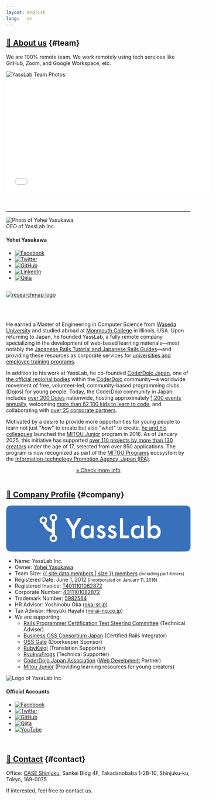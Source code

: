 ```yaml
---
layout: english
lang:   en
---
```


<!--
## Summary of Works {#summary}

<iframe src="//www.slideshare.net/slideshow/embed_code/key/cEwD6bvg84VeWA" width="595" height="485" frameborder="0" marginwidth="0" marginheight="0" scrolling="no" style="border:1px solid #CCC; border-width:1px; margin-bottom:5px; max-width: 100%;" allowfullscreen> </iframe> 
(NOTE: Please jump to [SlideShare's page](http://www.slideshare.net/yasulab/works-of-yasslab) if you cannot see the slides above.)
-->

<!--
## [Past works](#works) {#works}

- Web Services and Mobile Applications:
   - [Continuous Translation System](https://speakerdeck.com/yasulab/how-we-continuously-translate-tech-docs), Automate Translating Frequently-updated Tech Docs.
   - [Snapwhim](https://yasslab.jp/public/snapwhim), Visual Bucket List.
   - [ScreenX TV](http://screenx.tv/), Real-time Terminal Broadcasting Tools.
   - [Whistle on Android](https://play.google.com/store/apps/details?id=org.sorarier.whistle), Android app developed for [2011 Tōhoku earthquake and tsunami](http://en.wikipedia.org/wiki/2011_T%C5%8Dhoku_earthquake_and_tsunami).
- Education, Workshops, and Materials:
   - [Lexues Academy](http://academy.lexues.co.jp/), providing project-based learning course with students in Okinawa.
   - [Digi-Lab Okinawa](https://www.facebook.com/DigiLabOkinawa/): Teach kids in Okinawa to code with Scratch & Raspberry Pi
   - [1.5-hour Workshop for Kids to learn Programming with Scratch & Raspberry Pi](/en/workshops/raspi)
   - [Physical-Digital Chaing Reactioni using Raspberry Pi (ja)](http://pegpeg.jp/tool/2014/09/09/686)
   - [Rails Guides in Japanese](http://railsguides.jp), one of the most famous Rails references in Japan.
   - [Rails Tutorial in Japanese](http://railstutorial.jp), one of the most famous Rails books in Japan.
      - [Rails Seminar](http://railstutorial.jp/seminars): Learn Rails by Seminar
	  - [Rails Screencast](http://railstutorial.jp/screencasts): Learn Rails by Screencast
- Support Communities:
   - [Okinawa.rb](http://ruby.okinawa/): Okinawa Ruby User Group that we found and support.
   - [OpenSource Cafe](http://www.osscafe.net/): Open-source Cafe in Japan that we love.
   - [CoderDojo Japan](http://coderdojo.jp/): Free Programming Clubs for Young People in Japan.

<br />
-->

## [👥 About us](#team) {#team}

We are 100% remote team. We work remotely using tech services like GitHub, Zoom, and Google Workspace, etc.

<div class="row">
  <div class="col-md-12">
    <img src="/img/spinner.svg" data-src="/img/team.webp" alt="YassLab Team Photos" class="mt-3 mb-5 lazyload" loading="lazy">
  </div><!--//col12-->
</div><!--//row-->

<div class="video">
  <iframe width="560" height="315" src="/img/spinner.svg" data-src="https://www.youtube.com/embed/mzOc4iUZtuE?rel=0" class="lazyload" frameborder="0" allow="autoplay; encrypted-media" allowfullscreen></iframe>
</div>
<br><br>

<hr id='ceo'>

<div class="col-md-12 profile mt-5" id="profile">
  <div class="profile__image text-center mb-2">
    <img src="/img/spinner.svg" data-src="/img/photos/yasulab.webp" alt="Photo of Yohei Yasukawa" class="rounded-circle lazyload" loading="lazy" width='300px' height='300px'>
  </div>
  <div class="profile__role text-center mb-2">CEO of YassLab Inc.</div>
  <h4 class="text-center mb-3 h3deco-none">Yohei Yasukawa</h4>
  <ul class="profile__sns mb-3">
    <li class="profile__sns__icon">
      <a href="https://www.facebook.com/yasulab" target="_blank" rel="noopener"><img class="lazyload" loading="lazy" src="/img/spinner.svg" data-src="/img/icons/facebook.png" alt="Facebook"></a>
    </li>
    <li class="profile__sns__icon">
      <a href="https://twitter.com/yasulab" target="_blank" rel="noopener"><img class="lazyload" loading="lazy" src="/img/spinner.svg" data-src="/img/icons/twitter.png" alt="Twitter"></a>
    </li>
    <li class="profile__sns__icon">
      <a href="https://github.com/yasulab" target="_blank" rel="noopener"><img class="lazyload" loading="lazy" src="/img/spinner.svg" data-src="/img/icons/github.png" alt="GitHub"></a>
    </li>
    <li class="profile__sns__icon">
      <a href="https://www.linkedin.com/in/yasulab/" target="_blank" rel="noopener"><img class="lazyload" loading="lazy" src="/img/spinner.svg" data-src="/img/icons/linkedin.png" alt="LinkedIn"></a>
    </li>
    <li class="profile__sns__icon">
      <a href="https://qiita.com/yasulab" target="_blank" rel="noopener"><img class="lazyload" loading="lazy" src="/img/spinner.svg" data-src="/img/icons/qiita.png" alt="Qiita"></a>
    </li>
  </ul>
  
  <a href='https://researchmap.jp/yasulab?lang=en' target='_blank'>
    <img title="researchmap - Researcher Database by Japan's National Institute of Informatics (NII)" alt='researchmap logo' class='lazyload'
     style='border-radius: 0px; margin: 15px auto 50px;' src='/img/spinner.svg' data-src='/img/researchmap.gif' />
  </a>
</div>

He earned a Master of Engineering in Computer Science from [Waseda University](https://en.wikipedia.org/wiki/Waseda_University) and studied abroad at [Monmouth College](https://en.wikipedia.org/wiki/Monmouth_College) in Illinois, USA. Upon returning to Japan, he founded YassLab, a fully remote company specializing in the development of web-based learning materials&mdash;most notably the [Japanese Rails Tutorial and Japanese Rails Guides](#products)&mdash;and providing these resources as corporate services for [universities and employee training programs](#partners).

In addition to his work at YassLab, he co-founded [CoderDojo Japan](https://coderdojo.jp/english), one of [the official regional bodies](https://codeclub.org/en/our-partners#:~:text=CoderDojo%20Japan) within the [CoderDojo](https://help.coderdojo.com/cdkb/s/article/What-is-CoderDojo) community&mdash;a worldwide movement of free, volunteer-led, community-based programming clubs (Dojos) for young people. Today, the CoderDojo community in Japan includes [over 200 Dojos](https://coderdojo.jp/#dojos) nationwide, hosting approximately [1,200 events annually](https://coderdojo.jp/stats), welcoming [more than 62,100 kids to learn to code](https://map.coderdojo.jp/world), and collaborating with [over 25 corporate partners](https://coderdojo.jp/#partners).

Motivated by a desire to provide more opportunities for young people to learn not just "*how*" to create but also "*what*" to create, [he and his colleagues](https://www.mitou.org/index_en.html#:~:text=Founders) launched the [MITOU Junior](https://jr.mitou.org/english) program in 2016. As of January 2025, this initiative has supported [over 110 projects by more than 130 creators](https://jr.mitou.org/english/stats) under the age of 17, selected from over 850 applications. The program is now recognized as part of the [MITOU Programs](https://www.ipa.go.jp/en/it-talents/mitou/index.html) ecosystem by the [Information-technology Promotion Agency, Japan (IPA)](https://www.ipa.go.jp/en/).

<center><a href='https://researchmap.jp/yasulab?lang=en' target='_blank'>&raquo; Check more info</a></center>

<br>

## [🏢 Company Profile](#company) {#company}

![YassLab](/img/logos/800x200.webp)

- Name: YassLab Inc.
- Owner: [Yohei Yasukawa](#ceo)
- Team Size:  [{{ site.data.members | size }} members](#members) <small>(including part-timers)</small>
- Registered Date: June 1, 2012 <small>(Incorporated on January 11, 2018)</small>
- Registered Invoice: [T4011101082872](https://www.invoice-kohyo.nta.go.jp/regno-search/detail?selRegNo=4011101082872)
- Corporate Number: [4011101082872](https://www.houjin-bangou.nta.go.jp/en/henkorireki-johoto.html?selHouzinNo=4011101082872)
- Trademark Number: [5982564](https://www.j-platpat.inpit.go.jp/c1801/TR/JPT_5982564/00/en)
- HR Advisor: Yoshinobu Oka ([oka-sr.jp](https://oka-sr.jp/))
- Tax Advisor: Hiroyuki Hayahi ([mirai-no.co.jp](https://www.mirai-no.co.jp/))
- We are supporting: 
  - [Rails Programmer Certification Test Steering Committee](https://www.railscp.com/aboutus/) (Technical Adviser)
  - [Business OSS Consortium Japan](https://railsce.com/si) (Certified Rails Integrator)
  - [OSS Gate](https://oss-gate.github.io/) (Doorkeeper Sponsor)
  - [RubyKaigi](http://rubykaigi.org/) (Translation Supporter)
  - [RyukyuFrogs](https://www.ryukyu-frogs.com/) (Technical Supporter)
  - [CoderDojo Japan Association](https://coderdojo.jp/) ([Web Develpment](https://github.com/coderdojo-japan) Partner)
  - [Mitou Junior](https://jr.mitou.org/english/) (Providing learning resources for young creators)

<div class="col-md-12 profile mt-5" id="profile">
  <div class="profile__image text-center mb-2">
    <img src="/img/spinner.svg" data-src="/img/yasslab.webp" alt="Logo of YassLab Inc." class="rounded-circle lazyload" loading="lazy" width='300px' height='300px'>
  </div>
  <h4 class="text-center mb-3 h3deco-none">Official Accounts</h4>
  <ul class="profile__sns mb-3">
    <li class="profile__sns__icon">
      <a href="https://www.facebook.com/yasslab.jp" target="_blank" rel="noopener"><img class="lazyload" loading="lazy" src="/img/spinner.svg" data-src="/img/icons/facebook.png" alt="Facebook"></a>
    </li>
    <li class="profile__sns__icon">
      <a href="https://twitter.com/YassLab" target="_blank" rel="noopener"><img class="lazyload" loading="lazy" src="/img/spinner.svg" data-src="/img/icons/twitter.png" alt="Twitter"></a>
    </li>
    <li class="profile__sns__icon">
      <a href="https://github.com/yasslab" target="_blank" rel="noopener"><img class="lazyload" loading="lazy" src="/img/spinner.svg" data-src="/img/icons/github.png" alt="GitHub"></a>
    </li>
    <li class="profile__sns__icon">
      <a href="https://qiita.com/organizations/yasslab" target="_blank" rel="noopener"><img class="lazyload" loading="lazy" src="/img/spinner.svg" data-src="/img/icons/qiita.png" alt="Qiita"></a>
    </li>
    <li class="profile__sns__icon">
      <a href="https://youtube.com/yasslab" target="_blank" rel="noopener"><img class="lazyload" loading="lazy" src="/img/spinner.svg" data-src="/img/icons/youtube.png" alt="YouTube"></a>
    </li>
  </ul>
</div>

<br />


## [📮 Contact](#contact) {#contact}

Office: [CASE Shinjuku](http://case-shinjuku.com/english/), Sankei Bldg 4F, Takadanobaba 1-28-10, Shinjuku-ku, Tokyo, 169-0075

If interested, feel free to contact us.
